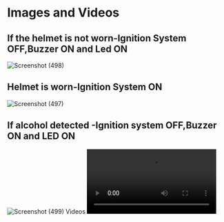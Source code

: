 # Images and Videos
## If the helmet is not worn-Ignition System OFF,Buzzer ON and Led ON
![Screenshot (498)](https://user-images.githubusercontent.com/98841253/157006965-4ff754bb-74de-4ada-bcb7-ebe415ed6159.png)
## Helmet is worn-Ignition System ON
![Screenshot (497)](https://user-images.githubusercontent.com/98841253/157007825-10222daa-055a-423d-a202-c7f9e861a3e6.png)
## If alcohol detected -Ignition system OFF,Buzzer ON and LED ON
![Screenshot (499)](https://user-images.githubusercontent.com/98841253/157008191-41668a83-18ea-412f-9704-7dd428c12a8a.png)
Videos
![Video](https://user-images.githubusercontent.com/98841253/157019523-fa8ff456-984a-454f-91b2-a445b5d03a87.mp4)


